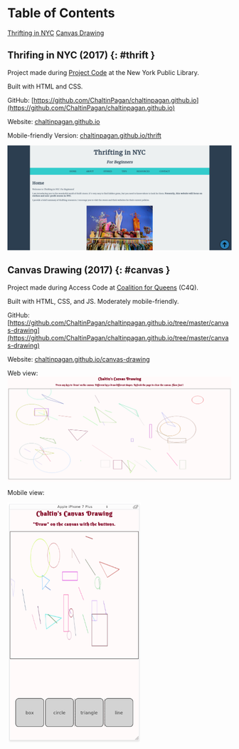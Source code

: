 # Table of Contents

[Thrifting in NYC](#thrift)
[Canvas Drawing](#canvas)

## Thrifing in NYC (2017) {: #thrift }

Project made during [Project Code](https://sites.google.com/a/nypl.org/techconnect/project_-code-1) at the New York Public Library.

Built with HTML and CSS.

GitHub: [https://github.com/ChaltinPagan/chaltinpagan.github.io](https://github.com/ChaltinPagan/chaltinpagan.github.io)

Website: [chaltinpagan.github.io](https://chaltinpagan.github.io)

Mobile-friendly Version: [chaltinpagan.github.io/thrift](https://chaltinpagan.github.io/thrift) 

![Screenshot](/screenshots/thrift-screen-1.png)

## Canvas Drawing (2017) {: #canvas }

Project made during Access Code at [Coalition for Queens](https://www.c4q.nyc/) (C4Q).

Built with HTML, CSS, and JS. Moderately mobile-friendly.

GitHub: [https://github.com/ChaltinPagan/chaltinpagan.github.io/tree/master/canvas-drawing](https://github.com/ChaltinPagan/chaltinpagan.github.io/tree/master/canvas-drawing)

Website: [chaltinpagan.github.io/canvas-drawing](https://chaltinpagan.github.io/canvas-drawing)

Web view:
![Screenshot](/screenshots/canvas-drawing-screen-1.png)

Mobile view:

<img src="screenshots/canvas-drawing-screen-2.png" alt="mobile" style="width: 300px">